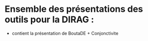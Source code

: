 # Ensemble des présentations des outils pour la DIRAG :

- contient la présentation de BoutaDE + Conjonctivite